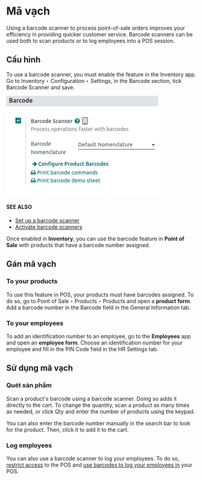 # Mã vạch

Using a barcode scanner to process point-of-sale orders improves your efficiency in providing
quicker customer service. Barcode scanners can be used both to scan products or to log employees
into a POS session.

## Cấu hình

To use a barcode scanner, you must enable the feature in the Inventory app. Go to
Inventory ‣ Configuration ‣ Settings, in the Barcode section, tick
Barcode Scanner and save.

![barcode setting in the Inventory application](../../../../.gitbook/assets/barcode-inventory.png)

#### SEE ALSO
- [Set up a barcode scanner](../../../inventory_and_mrp/barcode/setup/hardware.md)
- [Activate barcode scanners](../../../inventory_and_mrp/barcode/setup/software.md)

Once enabled in **Inventory**, you can use the barcode feature in **Point of Sale** with products
that have a barcode number assigned.

## Gán mã vạch

### To your products

To use this feature in POS, your products must have barcodes assigned. To do so, go to
Point of Sale ‣ Products ‣ Products and open a **product form**. Add a barcode
number in the Barcode field in the General Information tab.

### To your employees

To add an identification number to an employee, go to the **Employees** app and open an **employee
form**. Choose an identification number for your employee and fill in the PIN Code
field in the HR Settings tab.

## Sử dụng mã vạch

### Quét sản phẩm

Scan a product's barcode using a barcode scanner. Doing so adds it directly to the cart. To change
the quantity, scan a product as many times as needed, or click Qty and enter the number
of products using the keypad.

You can also enter the barcode number manually in the search bar to look for the product. Then,
click it to add it to the cart.

### Log employees

You can also use a barcode scanner to log your employees. To do so, [restrict access](../employee_login.md#employee-login-configuration) to the POS and [use barcodes to log your employees in](../employee_login.md#employee-login-badge) your POS.

